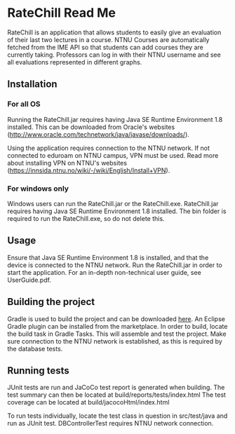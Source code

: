 # RateChill Read Me

RateChill is an application that allows students to easily give an 
evaluation of their last two lectures in a course. NTNU Courses are 
automatically fetched from the IME API so that students can add courses 
they are currently taking. Professors can log in with their NTNU username 
and see all evaluations represented in different graphs.


## Installation

### For all OS
Running the RateChill.jar requires having Java SE Runtime Environment 1.8
installed. This can be downloaded from Oracle's websites
(http://www.oracle.com/technetwork/java/javase/downloads/).

Using the application requires connection to the NTNU network.
If not connected to eduroam on NTNU campus, VPN must be used. 
Read more about installing VPN on NTNU's websites
(https://innsida.ntnu.no/wiki/-/wiki/English/Install+VPN).

### For windows only
Windows users can run the RateChill.jar or the RateChill.exe. RateChill.jar
requires having Java SE Runtime Environment 1.8 installed. The bin
folder is required to run the RateChill.exe, so do not delete this.


## Usage

Ensure that Java SE Runtime Environment 1.8 is installed, and that the
device is connected to the NTNU network. 
Run the RateChill.jar in order to start the application.
For an in-depth non-technical user guide, see UserGuide.pdf.


## Building the project

Gradle is used to build the project and can be downloaded 
[here](https://gradle.org/install).
An Eclipse Gradle plugin can be installed from the marketplace.
In order to build, locate the build task in Gradle Tasks.
This will assemble and test the project. Make sure connection to the 
NTNU network is established, as this is required by the database tests. 


## Running tests
JUnit tests are run and JaCoCo test report is generated when building.
The test summary can then be located at build/reports/tests/index.html
The test coverage can be located at build/jacocoHtml/index.html

To run tests individually, locate the test class in question in
src/test/java and run as JUnit test.
DBControllerTest requires NTNU network connection.

